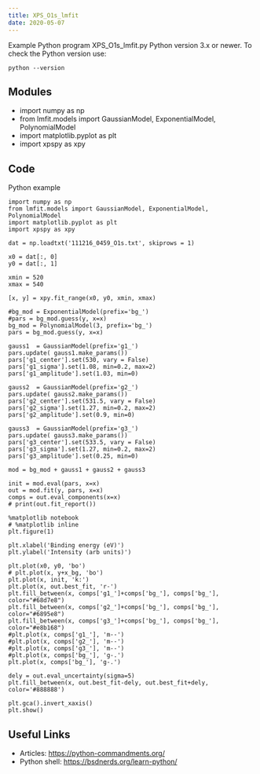 ```yaml
---
title: XPS_O1s_lmfit
date: 2020-05-07
---
```

Example Python program XPS_O1s_lmfit.py
Python version 3.x or newer.
To check the Python version use:

    python --version

## Modules

* import numpy as np
* from lmfit.models import GaussianModel, ExponentialModel, PolynomialModel
* import matplotlib.pyplot as plt
* import xpspy as xpy

## Code

Python example

    import numpy as np
    from lmfit.models import GaussianModel, ExponentialModel, PolynomialModel
    import matplotlib.pyplot as plt
    import xpspy as xpy
    
    dat = np.loadtxt('111216_0459_O1s.txt', skiprows = 1)
    
    x0 = dat[:, 0]
    y0 = dat[:, 1]
    
    xmin = 520
    xmax = 540
    
    [x, y] = xpy.fit_range(x0, y0, xmin, xmax)
    
    #bg_mod = ExponentialModel(prefix='bg_')
    #pars = bg_mod.guess(y, x=x)
    bg_mod = PolynomialModel(3, prefix='bg_')
    pars = bg_mod.guess(y, x=x)
    
    gauss1  = GaussianModel(prefix='g1_')
    pars.update( gauss1.make_params())
    pars['g1_center'].set(530, vary = False)
    pars['g1_sigma'].set(1.08, min=0.2, max=2)
    pars['g1_amplitude'].set(1.03, min=0)
    
    gauss2  = GaussianModel(prefix='g2_')
    pars.update( gauss2.make_params())
    pars['g2_center'].set(531.5, vary = False)
    pars['g2_sigma'].set(1.27, min=0.2, max=2)
    pars['g2_amplitude'].set(0.9, min=0)
    
    gauss3  = GaussianModel(prefix='g3_')
    pars.update( gauss3.make_params())
    pars['g3_center'].set(533.5, vary = False)
    pars['g3_sigma'].set(1.27, min=0.2, max=2)
    pars['g3_amplitude'].set(0.25, min=0)
    
    mod = bg_mod + gauss1 + gauss2 + gauss3
    
    init = mod.eval(pars, x=x)
    out = mod.fit(y, pars, x=x)
    comps = out.eval_components(x=x)
    # print(out.fit_report())
    
    %matplotlib notebook
    # %matplotlib inline
    plt.figure(1)
    
    plt.xlabel('Binding energy (eV)')
    plt.ylabel('Intensity (arb units)')
    
    plt.plot(x0, y0, 'bo')
    # plt.plot(x, y+x_bg, 'bo')
    plt.plot(x, init, 'k:')
    plt.plot(x, out.best_fit, 'r-')
    plt.fill_between(x, comps['g1_']+comps['bg_'], comps['bg_'], color="#68d7e8")
    plt.fill_between(x, comps['g2_']+comps['bg_'], comps['bg_'], color="#6895e8")
    plt.fill_between(x, comps['g3_']+comps['bg_'], comps['bg_'], color="#e8b168")
    #plt.plot(x, comps['g1_'], 'm--')
    #plt.plot(x, comps['g2_'], 'm--')
    #plt.plot(x, comps['g3_'], 'm--')
    #plt.plot(x, comps['bg_'], 'g-.')
    plt.plot(x, comps['bg_'], 'g-.')
    
    dely = out.eval_uncertainty(sigma=5)
    plt.fill_between(x, out.best_fit-dely, out.best_fit+dely, color='#888888')
    
    plt.gca().invert_xaxis()
    plt.show()

## Useful Links

- Articles: https://python-commandments.org/
- Python shell: https://bsdnerds.org/learn-python/
